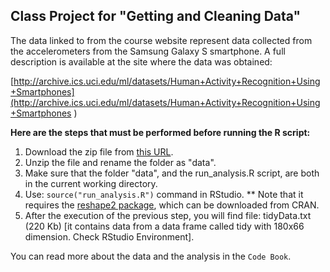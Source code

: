 ## Class Project for "Getting and Cleaning Data"

The data linked to from the course website represent data collected from the accelerometers from the Samsung Galaxy S smartphone. A full description is available at the site where the data was obtained: 

[http://archive.ics.uci.edu/ml/datasets/Human+Activity+Recognition+Using+Smartphones](http://archive.ics.uci.edu/ml/datasets/Human+Activity+Recognition+Using+Smartphones )




**Here are the steps that must be performed before running the R script:**

1. Download the zip file from [this URL](https://d396qusza40orc.cloudfront.net/getdata%2Fprojectfiles%2FUCI%20HAR%20Dataset.zip).
2. Unzip the file and rename the folder as "data".
3. Make sure that the folder "data", and the run_analysis.R script, are both in the current working directory.
4. Use:   `source("run_analysis.R")`   command in RStudio.
** Note that it requires the [reshape2 package](http://cran.r-project.org/web/packages/reshape2/index.html), which can be downloaded from CRAN.
5. After the execution of the previous step, you will find file: tidyData.txt (220 Kb) [it contains data from a data frame called tidy with 180x66 dimension. Check RStudio Environment].

You can read more about the data and the analysis in the `Code Book`.
